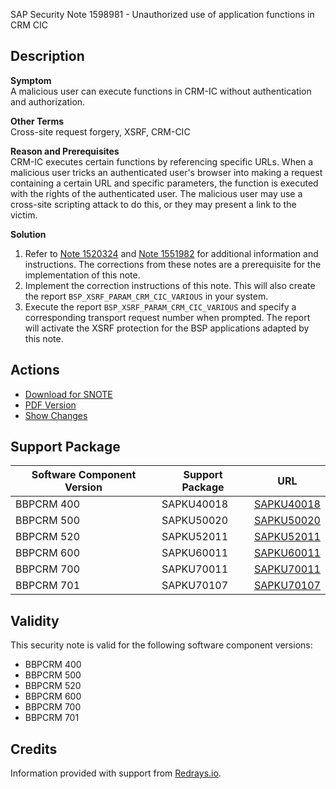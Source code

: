 SAP Security Note 1598981 - Unauthorized use of application functions in CRM CIC

## Description

**Symptom**  
A malicious user can execute functions in CRM-IC without authentication and authorization.

**Other Terms**  
Cross-site request forgery, XSRF, CRM-CIC

**Reason and Prerequisites**  
CRM-IC executes certain functions by referencing specific URLs. When a malicious user tricks an authenticated user's browser into making a request containing a certain URL and specific parameters, the function is executed with the rights of the authenticated user. The malicious user may use a cross-site scripting attack to do this, or they may present a link to the victim.

**Solution**
1. Refer to [Note 1520324](https://me.sap.com/notes/1520324) and [Note 1551982](https://me.sap.com/notes/1551982) for additional information and instructions. The corrections from these notes are a prerequisite for the implementation of this note.
2. Implement the correction instructions of this note. This will also create the report `BSP_XSRF_PARAM_CRM_CIC_VARIOUS` in your system.
3. Execute the report `BSP_XSRF_PARAM_CRM_CIC_VARIOUS` and specify a corresponding transport request number when prompted. The report will activate the XSRF protection for the BSP applications adapted by this note.

## Actions

- [Download for SNOTE](https://notesdownloads.sap.com/note/0040000009492632017)
- [PDF Version](https://userapps.support.sap.com/sap/support/sfm/notes/print/0001598981?language=en-US&token=00E418AB1C3C22525D08EDBD32456A79)
- [Show Changes](https://me.sap.com/notesLatestChanges/0001598981/E/diff)

## Support Package

| Software Component Version | Support Package         | URL                                                    |
|----------------------------|-------------------------|--------------------------------------------------------|
| BBPCRM 400                 | SAPKU40018              | [SAPKU40018](https://me.sap.com/supportpackage/SAPKU40018) |
| BBPCRM 500                 | SAPKU50020              | [SAPKU50020](https://me.sap.com/supportpackage/SAPKU50020) |
| BBPCRM 520                 | SAPKU52011              | [SAPKU52011](https://me.sap.com/supportpackage/SAPKU52011) |
| BBPCRM 600                 | SAPKU60011              | [SAPKU60011](https://me.sap.com/supportpackage/SAPKU60011) |
| BBPCRM 700                 | SAPKU70011              | [SAPKU70011](https://me.sap.com/supportpackage/SAPKU70011) |
| BBPCRM 701                 | SAPKU70107              | [SAPKU70107](https://me.sap.com/supportpackage/SAPKU70107) |

## Validity

This security note is valid for the following software component versions:

- BBPCRM 400
- BBPCRM 500
- BBPCRM 520
- BBPCRM 600
- BBPCRM 700
- BBPCRM 701

## Credits

Information provided with support from [Redrays.io](https://redrays.io).